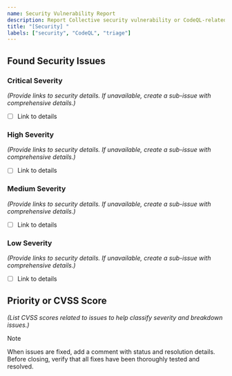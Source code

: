 ```yaml
---
name: Security Vulnerability Report
description: Report Collective security vulnerability or CodeQL-related issues.
title: "[Security] "
labels: ["security", "CodeQL", "triage"]
---
```


## Found Security Issues

### Critical Severity

_(Provide links to security details. If unavailable, create a sub-issue with comprehensive details.)_

- [ ] Link to details

### High Severity

_(Provide links to security details. If unavailable, create a sub-issue with comprehensive details.)_

- [ ] Link to details

### Medium Severity

_(Provide links to security details. If unavailable, create a sub-issue with comprehensive details.)_

- [ ] Link to details

### Low Severity

_(Provide links to security details. If unavailable, create a sub-issue with comprehensive details.)_

- [ ] Link to details

## Priority or CVSS Score

_(List CVSS scores related to issues to help classify severity and breakdown issues.)_

> [!NOTE]
> When issues are fixed, add a comment with status and resolution details. Before closing, verify that all fixes have been thoroughly tested and resolved.

